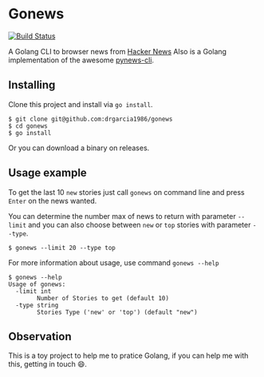 # Gonews
[![Build Status](https://travis-ci.org/drgarcia1986/gonews.svg)](https://travis-ci.org/drgarcia1986/gonews)

A Golang CLI to browser news from [Hacker News](https://news.ycombinator.com/)
Also is a Golang implementation of the awesome [pynews-cli](https://github.com/mazulo/pynews_cli).

## Installing
Clone this project and install via `go install`.
```
$ git clone git@github.com:drgarcia1986/gonews
$ cd gonews
$ go install
```
Or you can download a binary on releases.

## Usage example
To get the last 10 `new` stories just call `gonews` on command line and press `Enter` on the news wanted.

You can determine the number max of news to return with parameter `--limit` and you can also choose between `new` or `top` stories
with parameter `--type`.
```
$ gonews --limit 20 --type top
```
For more information about usage, use command `gonews --help`
```
$ gonews --help
Usage of gonews:
  -limit int
        Number of Stories to get (default 10)
  -type string
        Stories Type ('new' or 'top') (default "new")
```

## Observation
This is a toy project to help me to pratice Golang, if you can help me with this, getting in touch :smile:.
